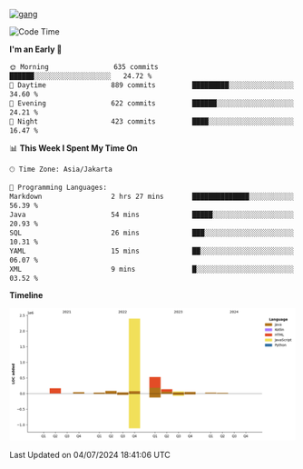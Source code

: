 <!-- [<img src='https://dev.karakun.com/assets/posts/2018-09-16-jc-java-article/3duke_suspects.jpg' alt='java'>](https://github.com/yeahbutstill) -->
[<img src='https://asset-2.tstatic.net/tribunnewswiki/foto/bank/images/Mozart.jpg' alt='gang'>](https://github.com/yeahbutstill)

<!--START_SECTION:waka-->
![Code Time](http://img.shields.io/badge/Code%20Time-2%2C733%20hrs%2048%20mins-blue)

**I'm an Early 🐤** 

```text
🌞 Morning                635 commits         ██████░░░░░░░░░░░░░░░░░░░   24.72 % 
🌆 Daytime                889 commits         █████████░░░░░░░░░░░░░░░░   34.60 % 
🌃 Evening                622 commits         ██████░░░░░░░░░░░░░░░░░░░   24.21 % 
🌙 Night                  423 commits         ████░░░░░░░░░░░░░░░░░░░░░   16.47 % 
```


📊 **This Week I Spent My Time On** 

```text
🕑︎ Time Zone: Asia/Jakarta

💬 Programming Languages: 
Markdown                 2 hrs 27 mins       ██████████████░░░░░░░░░░░   56.39 % 
Java                     54 mins             █████░░░░░░░░░░░░░░░░░░░░   20.93 % 
SQL                      26 mins             ███░░░░░░░░░░░░░░░░░░░░░░   10.31 % 
YAML                     15 mins             ██░░░░░░░░░░░░░░░░░░░░░░░   06.07 % 
XML                      9 mins              █░░░░░░░░░░░░░░░░░░░░░░░░   03.52 % 
```

**Timeline**

![Lines of Code chart](https://raw.githubusercontent.com/yeahbutstill/yeahbutstill/main/assets/bar_graph.png)


 Last Updated on 04/07/2024 18:41:06 UTC
<!--END_SECTION:waka-->
